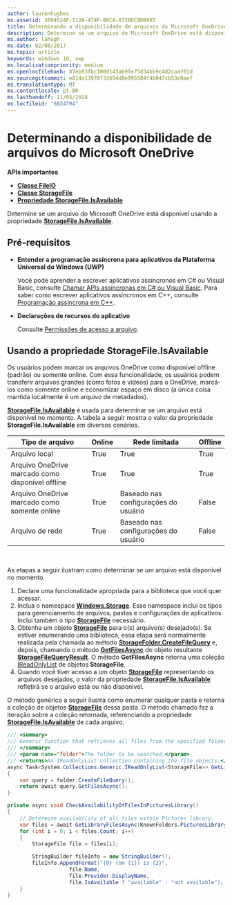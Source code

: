 ```yaml
---
author: laurenhughes
ms.assetid: 3604524F-112A-474F-B0CA-0726DC8DB885
title: Determinando a disponibilidade de arquivos do Microsoft OneDrive
description: Determine se um arquivo do Microsoft OneDrive está disponível usando a propriedade StorageFile.IsAvailable.
ms.author: lahugh
ms.date: 02/08/2017
ms.topic: article
keywords: windows 10, uwp
ms.localizationpriority: medium
ms.openlocfilehash: 87eb93fbc100d143ab9fe75d34bb9c4d2caaf01d
ms.sourcegitcommit: e814a13978f33654d8e995584f4b047cb53e0aef
ms.translationtype: MT
ms.contentlocale: pt-BR
ms.lasthandoff: 11/05/2018
ms.locfileid: "6024794"
---
```

# <a name="determining-availability-of-microsoft-onedrive-files"></a>Determinando a disponibilidade de arquivos do Microsoft OneDrive


**APIs importantes**

-   [**Classe FileIO**](https://msdn.microsoft.com/library/windows/apps/Hh701440)
-   [**Classe StorageFile**](https://msdn.microsoft.com/library/windows/apps/BR227171)
-   [**Propriedade StorageFile.IsAvailable**](https://msdn.microsoft.com/library/windows/apps/windows.storage.storagefile.isavailable.aspx)

Determine se um arquivo do Microsoft OneDrive está disponível usando a propriedade [**StorageFile.IsAvailable**](https://msdn.microsoft.com/library/windows/apps/windows.storage.storagefile.isavailable.aspx).

## <a name="prerequisites"></a>Pré-requisitos

-   **Entender a programação assíncrona para aplicativos da Plataforma Universal do Windows (UWP)**

    Você pode aprender a escrever aplicativos assíncronos em C# ou Visual Basic, consulte [Chamar APIs assíncronas em C# ou Visual Basic](https://msdn.microsoft.com/library/windows/apps/Mt187337). Para saber como escrever aplicativos assíncronos em C++, consulte [Programação assíncrona em C++](https://msdn.microsoft.com/library/windows/apps/Mt187334).

-   **Declarações de recursos do aplicativo**

    Consulte [Permissões de acesso a arquivo](file-access-permissions.md).

## <a name="using-the-storagefileisavailable-property"></a>Usando a propriedade StorageFile.IsAvailable

Os usuários podem marcar os arquivos OneDrive como disponível offline (padrão) ou somente online. Com essa funcionalidade, os usuários podem transferir arquivos grandes (como fotos e vídeos) para o OneDrive, marcá-los como somente online e economizar espaço em disco (a única coisa mantida localmente é um arquivo de metadados).

[**StorageFile.IsAvailable**](https://msdn.microsoft.com/library/windows/apps/windows.storage.storagefile.isavailable.aspx) é usada para determinar se um arquivo está disponível no momento. A tabela a seguir mostra o valor da propriedade **StorageFile.IsAvailable** em diversos cenários.

| Tipo de arquivo                              | Online | Rede limitada        | Offline |
|-------------------------------------------|--------|------------------------|---------|
| Arquivo local                                | True   | True                   | True    |
| Arquivo OneDrive marcado como disponível offline | True   | True                   | True    |
| Arquivo OneDrive marcado como somente online       | True   | Baseado nas configurações do usuário | False   |
| Arquivo de rede                              | True   | Baseado nas configurações do usuário | False   |

 

As etapas a seguir ilustram como determinar se um arquivo está disponível no momento.

1.  Declare uma funcionalidade apropriada para a biblioteca que você quer acessar.
2.  Inclua o namespace [**Windows.Storage**](https://msdn.microsoft.com/library/windows/apps/BR227346). Esse namespace inclui os tipos para gerenciamento de arquivos, pastas e configurações de aplicativos. Inclui também o tipo [**StorageFile**](https://msdn.microsoft.com/library/windows/apps/BR227171) necessário.
3.  Obtenha um objeto [**StorageFile**](https://msdn.microsoft.com/library/windows/apps/BR227171) para o(s) arquivo(s) desejado(s). Se estiver enumerando uma biblioteca, essa etapa será normalmente realizada pela chamada ao método [**StorageFolder.CreateFileQuery**](https://msdn.microsoft.com/library/windows/apps/BR227252) e, depois, chamando o método [**GetFilesAsync**](https://msdn.microsoft.com/library/windows/apps/br227276.aspx) do objeto resultante [**StorageFileQueryResult**](https://msdn.microsoft.com/library/windows/apps/BR208046). O método **GetFilesAsync** retorna uma coleção [IReadOnlyList](http://go.microsoft.com/fwlink/p/?LinkId=324970) de objetos **StorageFile**.
4.  Quando você tiver acesso a um objeto [**StorageFile**](https://msdn.microsoft.com/library/windows/apps/BR227171) representando os arquivos desejados, o valor da propriedade [**StorageFile.IsAvailable**](https://msdn.microsoft.com/library/windows/apps/windows.storage.storagefile.isavailable.aspx) refletirá se o arquivo está ou não disponível.

O método genérico a seguir ilustra como enumerar qualquer pasta e retorna a coleção de objetos [**StorageFile**](https://msdn.microsoft.com/library/windows/apps/BR227171) dessa pasta. O método chamado faz a iteração sobre a coleção retornada, referenciando a propriedade [**StorageFile.IsAvailable**](https://msdn.microsoft.com/library/windows/apps/windows.storage.storagefile.isavailable.aspx) de cada arquivo.

```cs
/// <summary>
/// Generic function that retrieves all files from the specified folder.
/// </summary>
/// <param name="folder">The folder to be searched.</param>
/// <returns>An IReadOnlyList collection containing the file objects.</returns>
async Task<System.Collections.Generic.IReadOnlyList<StorageFile>> GetLibraryFilesAsync(StorageFolder folder)
{
    var query = folder.CreateFileQuery();
    return await query.GetFilesAsync();
}

private async void CheckAvailabilityOfFilesInPicturesLibrary()
{
    // Determine availability of all files within Pictures library.
    var files = await GetLibraryFilesAsync(KnownFolders.PicturesLibrary);
    for (int i = 0; i < files.Count; i++)
    {
        StorageFile file = files[i];

        StringBuilder fileInfo = new StringBuilder();
        fileInfo.AppendFormat("{0} (on {1}) is {2}",
                    file.Name,
                    file.Provider.DisplayName,
                    file.IsAvailable ? "available" : "not available");
    }
}
```

